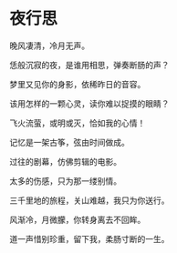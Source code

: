 # 夜行思

晚风凄清，冷月无声。

恁般沉寂的夜，是谁用相思，弹奏断肠的声？

梦里又见你的身影，依稀昨日的音容。

该用怎样的一颗心灵，读你难以捉摸的眼睛？

飞火流萤，或明或灭，恰如我的心情！

记忆是一架古筝，弦由时间做成。

过往的剧幕，仿佛剪辑的电影。

太多的伤感，只为那一缕别情。

三千里地的旅程，关山难越，我只为你送行。

风渐冷，月微朦，你转身离去不回眸。

道一声惜别珍重，留下我，柔肠寸断的一生。

